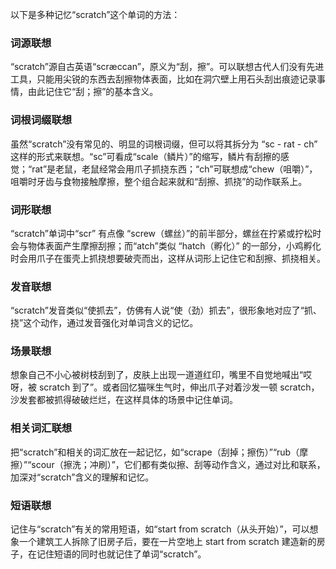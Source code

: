 以下是多种记忆“scratch”这个单词的方法：
### 词源联想
“scratch”源自古英语“scræccan”，原义为“刮，擦”。可以联想古代人们没有先进工具，只能用尖锐的东西去刮擦物体表面，比如在洞穴壁上用石头刮出痕迹记录事情，由此记住它“刮；擦”的基本含义。 

### 词根词缀联想
虽然“scratch”没有常见的、明显的词根词缀，但可以将其拆分为 “sc - rat - ch” 这样的形式来联想。“sc”可看成“scale（鳞片）”的缩写，鳞片有刮擦的感觉；“rat”是老鼠，老鼠经常会用爪子抓挠东西；“ch”可联想成“chew（咀嚼）”，咀嚼时牙齿与食物接触摩擦，整个组合起来就和“刮擦、抓挠”的动作联系上。

### 词形联想
“scratch”单词中“scr” 有点像 “screw（螺丝）”的前半部分，螺丝在拧紧或拧松时会与物体表面产生摩擦刮擦；而“atch”类似 “hatch（孵化）” 的一部分，小鸡孵化时会用爪子在蛋壳上抓挠想要破壳而出，这样从词形上记住它和刮擦、抓挠相关。 

### 发音联想
“scratch”发音类似“使抓去”，仿佛有人说“使（劲）抓去”，很形象地对应了“抓、挠”这个动作，通过发音强化对单词含义的记忆。 

### 场景联想
想象自己不小心被树枝刮到了，皮肤上出现一道道红印，嘴里不自觉地喊出“哎呀，被 scratch 到了”。或者回忆猫咪生气时，伸出爪子对着沙发一顿 scratch，沙发套都被抓得破破烂烂，在这样具体的场景中记住单词。 

### 相关词汇联想
把“scratch”和相关的词汇放在一起记忆，如“scrape（刮掉；擦伤）”“rub（摩擦）”“scour（擦洗；冲刷）”，它们都有类似擦、刮等动作含义，通过对比和联系，加深对“scratch”含义的理解和记忆。 

### 短语联想
记住与“scratch”有关的常用短语，如“start from scratch（从头开始）”，可以想象一个建筑工人拆除了旧房子后，要在一片空地上 start from scratch 建造新的房子，在记住短语的同时也就记住了单词“scratch”。 